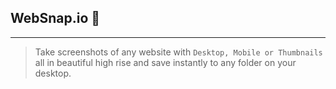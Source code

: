 ## WebSnap.io 🦄

-----

> Take screenshots of any website with `Desktop, Mobile or Thumbnails` all in beautiful high rise and save instantly to any folder on your desktop.